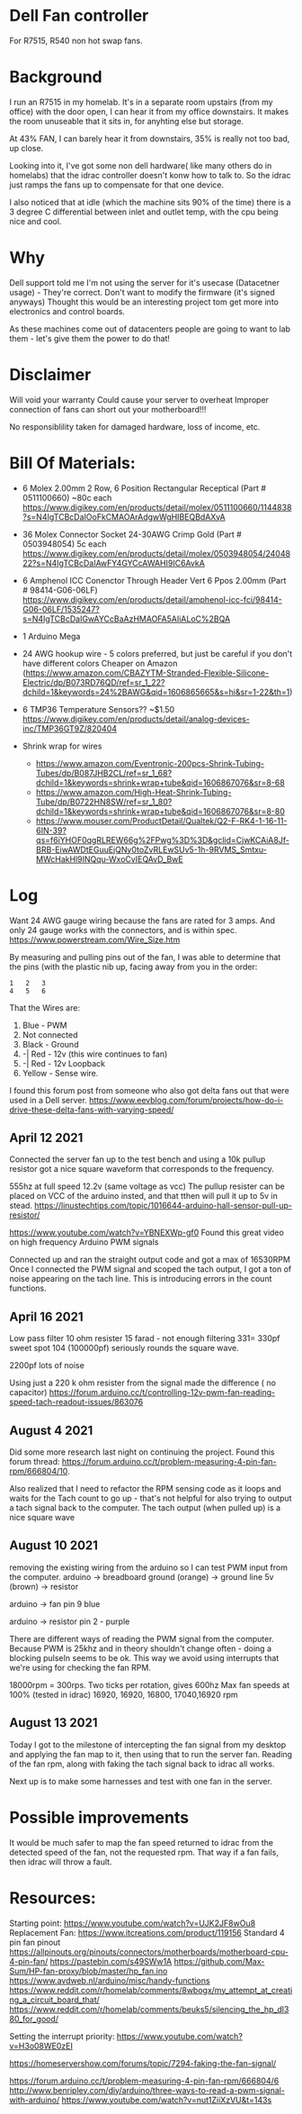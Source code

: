 # Dell Fan controller


For R7515, R540 non hot swap fans.

# Background
I run an R7515 in my homelab. It's in a separate room upstairs (from my office) with the door open, I can hear it from my office downstairs.  It makes the room unuseable that it sits in, for anyhting else but storage.

At 43% FAN, I can barely hear it from downstairs, 35% is really not too bad, up close.

Looking into it, I've got some non dell hardware( like many others do in homelabs) that the idrac controller doesn't konw how to talk to.  So the idrac just ramps the fans up to compensate for that one device.

I also noticed that at idle (which the machine sits 90% of the time) there is a 3 degree C differential between inlet and outlet temp, with the cpu being nice and cool.  

# Why
Dell support told me I'm not using the server for it's usecase (Datacetner usage) - They're correct.
Don't want to modify the firmware (it's signed anyways)
Thought this would be an interesting project tom get more into electronics and control boards.

As these machines come out of datacenters people are going to want to lab them - let's give them the power to do that!

# Disclaimer
Will void your warranty
Could cause your server to overheat
Improper connection of fans can short out your motherboard!!!

No responsiblility taken for damaged hardware, loss of income, etc.



# Bill Of Materials:
- 6 Molex 2.00mm 2 Row, 6 Position Rectangular Receptical (Part # 0511100660) ~80c each https://www.digikey.com/en/products/detail/molex/0511100660/1144838?s=N4IgTCBcDaIOoFkCMAOArAdgwWgHIBEQBdAXyA
- 36 Molex Connector Socket 24-30AWG Crimp Gold (Part # 0503948054) 5c each https://www.digikey.com/en/products/detail/molex/0503948054/2404822?s=N4IgTCBcDaIAwFY4GYCcAWAHI9IC6AvkA 

- 6 Amphenol ICC Conenctor Through Header Vert 6 Ppos 2.00mm (Part # 98414-G06-06LF) https://www.digikey.com/en/products/detail/amphenol-icc-fci/98414-G06-06LF/1535247?s=N4IgTCBcDaIGwAYCcBaAzHMAOFA5AIiALoC%2BQA

- 1 Arduino Mega

- 24 AWG hookup wire - 5 colors preferred, but just be careful if you don't have different colors Cheaper on Amazon (https://www.amazon.com/CBAZYTM-Stranded-Flexible-Silicone-Electric/dp/B073RD76QD/ref=sr_1_22?dchild=1&keywords=24%2BAWG&qid=1606865665&s=hi&sr=1-22&th=1) 

- 6 TMP36 Temperature Sensors?? ~$1.50 https://www.digikey.com/en/products/detail/analog-devices-inc/TMP36GT9Z/820404

- Shrink wrap for wires
  - https://www.amazon.com/Eventronic-200pcs-Shrink-Tubing-Tubes/dp/B087JHB2CL/ref=sr_1_68?dchild=1&keywords=shrink+wrap+tube&qid=1606867076&sr=8-68
  - https://www.amazon.com/High-Heat-Shrink-Tubing-Tube/dp/B0722HN8SW/ref=sr_1_80?dchild=1&keywords=shrink+wrap+tube&qid=1606867076&sr=8-80
  - https://www.mouser.com/ProductDetail/Qualtek/Q2-F-RK4-1-16-11-6IN-39?qs=f6iYHOF0qgRLREW66g%2FPwg%3D%3D&gclid=CjwKCAiA8Jf-BRB-EiwAWDtEGuuEjQNy0toZvRLEwSUv5-1h-9RVMS_Smtxu-MWcHakHl9INQqu-WxoCvIEQAvD_BwE 


# Log

Want 24 AWG gauge wiring because the fans are rated for 3 amps. And only 24 gauge works with the connectors, and is within spec.   https://www.powerstream.com/Wire_Size.htm



By measuring and pulling pins out of the fan, I was able to determine that the pins (with the plastic nib up, facing away from you in the order:

```
1   2   3
4   5   6
```

That the Wires are:

1. Blue - PWM
2. Not connected
3. Black - Ground
4. -| Red - 12v (this wire continues to fan)
5. -| Red - 12v Loopback
6. Yellow - Sense wire.

I found this forum post from someone who also got delta fans out that were used in a Dell server. 
https://www.eevblog.com/forum/projects/how-do-i-drive-these-delta-fans-with-varying-speed/

## April 12 2021
Connected the server fan up to the test bench and using a 10k pullup resistor got a nice square waveform that corresponds to the frequency.  

555hz at full speed
12.2v (same voltage as vcc)
The pullup resister can be placed on VCC of the arduino insted, and that tthen will pull it up to 5v in stead.
https://linustechtips.com/topic/1016644-arduino-hall-sensor-pull-up-resistor/

https://www.youtube.com/watch?v=YBNEXWp-gf0 Found this great video on high frequency Arduino PWM signals


Connected up and ran the straight output code  and got a max of 16530RPM
Once I connected the PWM signal and scoped the tach output, I got a ton of noise appearing on the tach line.  This is introducing errors in the count functions.

## April 16 2021
Low pass filter 
10 ohm resister
15 farad - not enough filtering
331= 330pf sweet spot
104 (100000pf) seriously rounds the square wave. 

2200pf lots of noise

Using just a 220 k ohm resister from the signal made the difference ( no capacitor)
https://forum.arduino.cc/t/controlling-12v-pwm-fan-reading-speed-tach-readout-issues/863076

## August 4 2021
Did some more research last night on continuing the project.  Found this forum thread: https://forum.arduino.cc/t/problem-measuring-4-pin-fan-rpm/666804/10.

Also realized that I need to refactor the RPM sensing code as it loops and waits for the Tach count to go up - that's not helpful for also trying to output a tach signal back to the computer.  The tach output (when pulled up) is a nice square wave


## August 10 2021
removing the existing wiring from the arduino so I can test PWM input from the computer.
arduino -> breadboard
ground (orange) -> ground line
5v (brown) -> resistor

arduino -> fan
pin 9 blue

arduino -> resistor
pin 2 - purple 

There are different ways of reading the PWM signal from the computer. Because PWM is 25khz and in theory shouldn't change often - doing a blocking pulseIn seems to be ok.  This way we avoid using interrupts that we're using for checking the fan RPM.  

18000rpm = 300rps. Two ticks per rotation, gives 600hz
Max fan speeds at 100%  (tested in idrac) 16920, 16920, 16800, 17040,16920 rpm

## August 13 2021
Today I got to the milestone of intercepting the fan signal from my desktop and applying the fan map to it, then using that to run the server fan.  Reading of the fan rpm, along with faking the tach signal back to idrac all works.  

Next up is to make some harnesses and test with one fan in the server.

# Possible improvements
It would be much safer to map the fan speed returned to idrac from the detected speed of the fan, not the requested rpm. That way if a fan fails, then idrac will throw a fault.

# Resources:
Starting point: https://www.youtube.com/watch?v=UJK2JF8wOu8
Replacement Fan: https://www.itcreations.com/product/119156
Standard 4 pin fan pinout https://allpinouts.org/pinouts/connectors/motherboards/motherboard-cpu-4-pin-fan/
https://pastebin.com/s49SWw1A
https://github.com/Max-Sum/HP-fan-proxy/blob/master/hp_fan.ino
https://www.avdweb.nl/arduino/misc/handy-functions
https://www.reddit.com/r/homelab/comments/8wbogx/my_attempt_at_creating_a_circuit_board_that/
https://www.reddit.com/r/homelab/comments/beuks5/silencing_the_hp_dl380_for_good/

Setting the interrupt priority: https://www.youtube.com/watch?v=H3o08WE0zEI

https://homeservershow.com/forums/topic/7294-faking-the-fan-signal/

https://forum.arduino.cc/t/problem-measuring-4-pin-fan-rpm/666804/6
http://www.benripley.com/diy/arduino/three-ways-to-read-a-pwm-signal-with-arduino/
https://www.youtube.com/watch?v=nut1ZiiXzVU&t=143s
